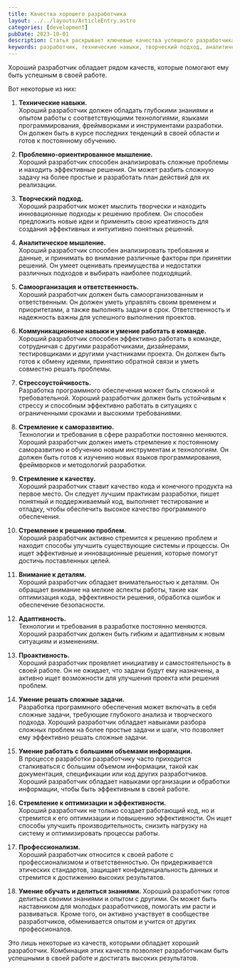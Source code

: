 ```yaml
---
title: Качества хорошего разработчика
layout: ../../layouts/ArticleEntry.astro
categories: [development]
pubDate: 2023-10-01
description: Статья раскрывает ключевые качества успешного разработчика, такие как технические навыки, творческий подход, аналитическое мышление, самоорганизация, коммуникация, стрессоустойчивость. Узнайте, как развить навыки, стать профессионалом и справиться с вызовами в сфере разработки.
keywords: разработчик, технические навыки, творческий подход, аналитическое мышление, самоорганизация, коммуникация, стрессоустойчивость, оптимизация, профессионализм
---
```


Хороший разработчик обладает рядом качеств, которые помогают ему быть успешным в своей работе.

Вот некоторые из них:

1. **Технические навыки.**  
    Хороший разработчик должен обладать глубокими знаниями и опытом работы с соответствующими технологиями, языками программирования, фреймворками и инструментами разработки. Он должен быть в курсе последних тенденций в своей области и готов к постоянному обучению.

2. **Проблемно-ориентированное мышление.**  
    Хороший разработчик способен анализировать сложные проблемы и находить эффективные решения. Он может разбить сложную задачу на более простые и разработать план действий для их реализации.

3. **Творческий подход.**  
    Хороший разработчик может мыслить творчески и находить инновационные подходы к решению проблем. Он способен предложить новые идеи и применить свою креативность для создания эффективных и интуитивно понятных решений.

4. **Аналитическое мышление.**  
    Хороший разработчик способен анализировать требования и данные, и принимать во внимание различные факторы при принятии решений. Он умеет оценивать преимущества и недостатки различных подходов и выбирать наиболее подходящий.

5. **Самоорганизация и ответственность.**  
    Хороший разработчик должен быть самоорганизованным и ответственным. Он должен уметь управлять своим временем и приоритетами, а также выполнять задачи в срок. Ответственность и надежность важны для успешного выполнения проектов.

6. **Коммуникационные навыки и умение работать в команде.**
    Хороший разработчик способен эффективно работать в команде, сотрудничая с другими разработчиками, дизайнерами, тестировщиками и другими участниками проекта. Он должен быть готов к обмену идеями, принятию обратной связи и уметь совместно решать проблемы.

7. **Стрессоустойчивость.**  
    Разработка программного обеспечения может быть сложной и требовательной. Хороший разработчик должен быть устойчивым к стрессу и способным эффективно работать в ситуациях с ограниченными сроками и высокими требованиями.

8. **Стремление к саморазвитию.**   
    Технологии и требования в сфере разработки постоянно меняются. Хороший разработчик должен иметь стремление к постоянному саморазвитию и обучению новым инструментам и технологиям. Он должен быть готов к изучению новых языков программирования, фреймворков и методологий разработки.

9. **Стремление к качеству.**  
    Хороший разработчик ставит качество кода и конечного продукта на первое место. Он следует лучшим практикам разработки, пишет понятный и поддерживаемый код, выполняет тестирование и отладку, чтобы обеспечить высокое качество программного обеспечения.

10. **Стремление к решению проблем.**  
    Хороший разработчик активно стремится к решению проблем и находит способы улучшить существующие системы и процессы. Он ищет эффективные и инновационные решения, которые помогут достичь поставленных целей.

11. **Внимание к деталям.**  
    Хороший разработчик обладает внимательностью к деталям. Он обращает внимание на мелкие аспекты работы, такие как оптимизация кода, эффективности решения, обработка ошибок и обеспечение безопасности.

12. **Адаптивность.**  
    Технологии и требования в разработке постоянно меняются. Хороший разработчик должен быть гибким и адаптивным к новым ситуациям и изменениям.

13. **Проактивность.**  
    Хороший разработчик проявляет инициативу и самостоятельность в своей работе. Он не ожидает, что задачи будут ему назначены, а активно ищет возможности для улучшения проекта или решения проблем.

14. **Умение решать сложные задачи.**  
    Разработка программного обеспечения может включать в себя сложные задачи, требующие глубокого анализа и творческого подхода. Хороший разработчик обладает навыками разбора сложных проблем на более простые задачи и шаги, что позволяет ему эффективно решать сложные задачи.

15. **Умение работать с большими объемами информации.**  
    В процессе разработки разработчику часто приходится сталкиваться с большим объемом информации, такой как документация, спецификации или код других разработчиков. Хороший разработчик обладает навыками организации и обработки информации, чтобы быть эффективным в своей работе.

16. **Стремление к оптимизации и эффективности.**  
    Хороший разработчик не только создает работающий код, но и стремится к его оптимизации и повышению эффективности. Он ищет способы улучшить производительность, снизить нагрузку на систему и оптимизировать процессы работы.

17. **Профессионализм.**  
    Хороший разработчик относится к своей работе с профессионализмом и ответственностью. Он придерживается этических стандартов, защищает конфиденциальность данных и стремится к достижению высоких результатов.

18. **Умение обучать и делиться знаниями.**
    Хороший разработчик готов делиться своими знаниями и опытом с другими. Он может быть наставником для молодых разработчиков, помогать им расти и развиваться. Кроме того, он активно участвует в сообществе разработчиков, обменивается опытом и учится от других профессионалов.  

 
Это лишь некоторые из качеств, которыми обладает хороший разработчик.
Комбинация этих качеств позволяет разработчикам быть успешными в своей работе и достигать высоких результатов. 